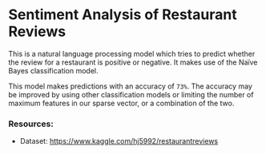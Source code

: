 # Sentiment Analysis of Restaurant Reviews
This is a natural language processing model which tries to predict whether the review for a restaurant is positive or negative. It makes use of the Naïve Bayes classification model. 

This model makes predictions with an accuracy of ``73%``. The accuracy may be improved by using other classification models or limiting the number of maximum features in our sparse vector, or a combination of the two.

### Resources:
- Dataset: https://www.kaggle.com/hj5992/restaurantreviews
